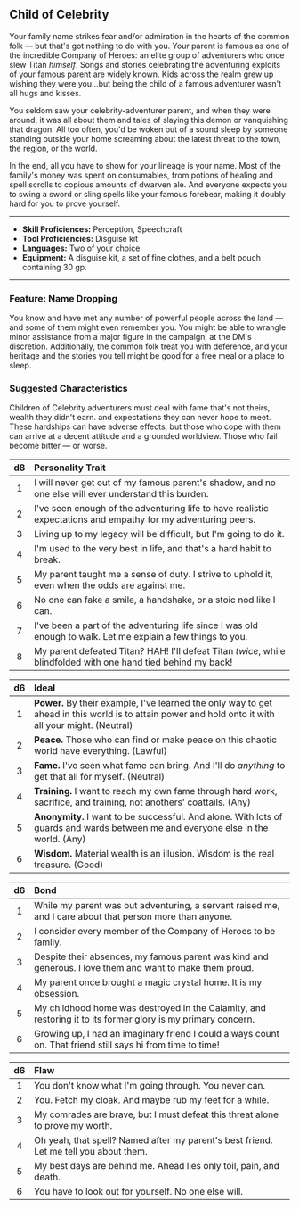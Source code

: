 ## Child of Celebrity
Your family name strikes fear and/or admiration in the hearts of the common folk — but that's got nothing to do with you. Your parent is famous as one of the incredible Company of Heroes: an elite group of adventurers who once slew Titan *himself*. Songs and stories celebrating the adventuring exploits of your famous parent are widely known. Kids across the realm grew up wishing they were you...but being the child of a famous adventurer wasn't all hugs and kisses.

You seldom saw your celebrity-adventurer parent, and when they were around, it was all about them and tales of slaying this demon or vanquishing that dragon. All too often, you'd be woken out of a sound sleep by someone standing outside your home screaming about the latest threat to the town, the region, or the world.

In the end, all you have to show for your lineage is your name. Most of the family's money was spent on consumables, from potions of healing and spell scrolls to copious amounts of dwarven ale. And everyone expects you to swing a sword or sling spells like your famous forebear, making it doubly hard for you to prove yourself.

___
- **Skill Proficiences:** Perception, Speechcraft
- **Tool Proficiencies:** Disguise kit
- **Languages:** Two of your choice
- **Equipment:** A disguise kit, a set of fine clothes, and a belt pouch containing 30 gp.
___

### Feature: Name Dropping
You know and have met any number of powerful people across the land — and some of them might even remember you. You might be able to wrangle minor assistance from a major figure in the campaign, at the DM's discretion. Additionally, the common folk treat you with deference, and your heritage and the stories you tell might be good for a free meal or a place to sleep.

### Suggested Characteristics
Children of Celebrity adventurers must deal with fame that's not theirs, wealth they didn't earn. and expectations they can never hope to meet. These hardships can have adverse effects, but those who cope with them can arrive at a decent attitude and a grounded worldview. Those who fail become bitter &mdash; or worse.

| d8  | Personality Trait |
|:----:|:-----------|
|  1  | I will never get out of my famous parent's shadow, and no one else will ever understand this burden. |
|  2  | I've seen enough of the adventuring life to have realistic expectations and empathy for my adventuring peers. |
|  3  | Living up to my legacy will be difficult, but I'm going to do it. |
|  4  | I'm used to the very best in life, and that's a hard habit to break. |
|  5  | My parent taught me a sense of duty. I strive to uphold it, even when the odds are against me. |
|  6  | No one can fake a smile, a handshake, or a stoic nod like I can. |
|  7  | I've been a part of the adventuring life since I was old enough to walk. Let me explain a few things to you. |
|  8  | My parent defeated Titan? HAH! I'll defeat Titan *twice*, while blindfolded with one hand tied behind my back! |

| d6  | Ideal |
|:----:|:-----------|
|  1  | **Power.** By their example, I've learned the only way to get ahead in this world is to attain power and hold onto it with all your might. (Neutral) |
|  2  | **Peace.** Those who can find or make peace on this chaotic world have everything. (Lawful) |
|  3  | **Fame.** I've seen what fame can bring. And I'll do *anything* to get that all for myself. (Neutral) |
|  4  | **Training.** I want to reach my own fame through hard work, sacrifice, and training, not anothers' coattails. (Any) |
|  5  | **Anonymity.** I want to be successful. And alone. With lots of guards and wards between me and everyone else in the world. (Any) |
|  6  | **Wisdom.** Material wealth is an illusion. Wisdom is the real treasure. (Good) |

| d6  | Bond |
|:----:|:-----------|
|  1  | While my parent was out adventuring, a servant raised me, and I care about that person more than anyone. |
|  2  | I consider every member of the Company of Heroes to be family. |
|  3  | Despite their absences, my famous parent was kind and generous. I love them and want to make them proud. |
|  4  | My parent once brought a magic crystal home. It is my obsession. |
|  5  | My childhood home was destroyed in the Calamity, and restoring it to its former glory is my primary concern. |
|  6  | Growing up, I had an imaginary friend I could always count on. That friend still says hi from time to time! |

| d6  | Flaw |
|:----:|:-----------|
|  1  | You don't know what I'm going through. You never can. |
|  2  | You. Fetch my cloak. And maybe rub my feet for a while. |
|  3  | My comrades are brave, but I must defeat this threat alone to prove my worth. |
|  4  | Oh yeah, that spell? Named after my parent's best friend. Let me tell you about them. |
|  5  | My best days are behind me. Ahead lies only toil, pain, and death. |
|  6  | You have to look out for yourself. No one else will. |